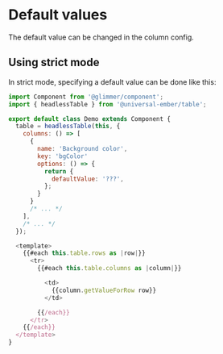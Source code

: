 # Default values

The default value can be changed in the column config.


## Using strict mode

In strict mode, specifying a default value can be done like this:
```js
import Component from '@glimmer/component';
import { headlessTable } from '@universal-ember/table';

export default class Demo extends Component {
  table = headlessTable(this, {
    columns: () => [
      {
        name: 'Background color',
        key: 'bgColor'
        options: () => {
          return {
            defaultValue: '???',
          };
        }
      }
      /* ... */
    ],
    /* ... */
  });

  <template>
    {{#each this.table.rows as |row|}}
      <tr>
        {{#each this.table.columns as |column|}}

          <td>
            {{column.getValueForRow row}}
          </td>

        {{/each}}
      </tr>
    {{/each}}
  </template>
}
```
